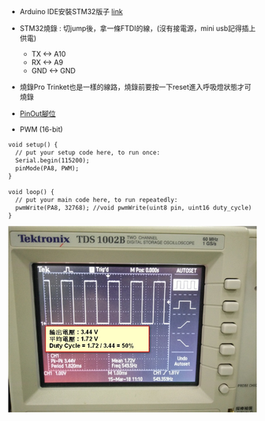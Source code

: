 * Arduino IDE安裝STM32版子 [link](http://wiki.stm32duino.com/index.php?title=Boards_Manager_package)

* STM32燒錄 : 切jump後，拿一條FTDI的線，(沒有接電源，mini usb記得插上供電)
    * TX <-> A10
    * RX <-> A9
    * GND <-> GND

* 燒錄Pro Trinket也是一樣的線路，燒錄前要按一下reset進入呼吸燈狀態才可燒錄

* [PinOut腳位](http://wiki.stm32duino.com/index.php?title=File:Bluepillpinout.gif)

* PWM (16-bit)
```
void setup() {
  // put your setup code here, to run once:
  Serial.begin(115200);
  pinMode(PA8, PWM);
}

void loop() {
  // put your main code here, to run repeatedly:
  pwmWrite(PA8, 32768); //void pwmWrite(uint8 pin, uint16 duty_cycle)
}
```
![alt text](https://github.com/JiaMauJian/iot-test/blob/master/STM32/pwm.jpg?raw=true)
